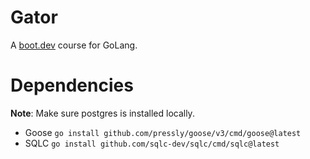 # Gator
A [boot.dev](https://boot.dev/) course for GoLang.

# Dependencies
**Note**: Make sure postgres is installed locally.
- Goose `go install github.com/pressly/goose/v3/cmd/goose@latest`
- SQLC `go install github.com/sqlc-dev/sqlc/cmd/sqlc@latest`

